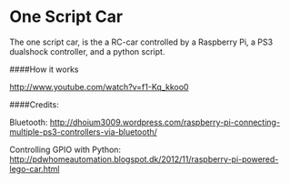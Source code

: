 One Script Car
=======

The one script car, is the a RC-car controlled by a Raspberry Pi, a PS3 dualshock controller, and a python script.

####How it works

http://www.youtube.com/watch?v=f1-Kq_kkoo0

####Credits:

Bluetooth:
http://dhoium3009.wordpress.com/raspberry-pi-connecting-multiple-ps3-controllers-via-bluetooth/

Controlling GPIO with Python:
http://pdwhomeautomation.blogspot.dk/2012/11/raspberry-pi-powered-lego-car.html

